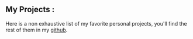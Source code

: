 ## My Projects :
Here is a non exhaustive list of my favorite personal projects, you'll find the rest of them in my [github](https://www.github.com/comeyrd).